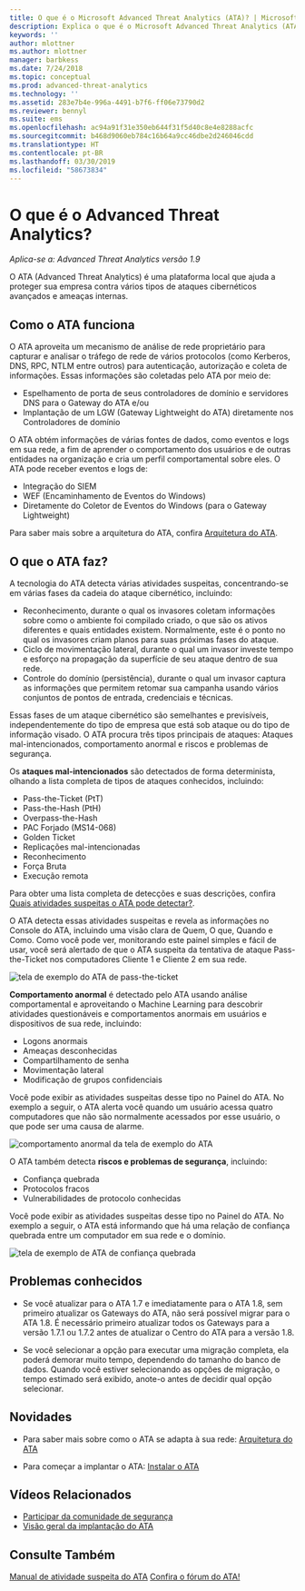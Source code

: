 ```yaml
---
title: O que é o Microsoft Advanced Threat Analytics (ATA)? | Microsoft Docs
description: Explica o que é o Microsoft Advanced Threat Analytics (ATA) e os tipos de atividades suspeitas que ele pode detectar
keywords: ''
author: mlottner
ms.author: mlottner
manager: barbkess
ms.date: 7/24/2018
ms.topic: conceptual
ms.prod: advanced-threat-analytics
ms.technology: ''
ms.assetid: 283e7b4e-996a-4491-b7f6-ff06e73790d2
ms.reviewer: bennyl
ms.suite: ems
ms.openlocfilehash: ac94a91f31e350eb644f31f5d40c8e4e8288acfc
ms.sourcegitcommit: b468d9060eb784c16b64a9cc46dbe2d246046cdd
ms.translationtype: HT
ms.contentlocale: pt-BR
ms.lasthandoff: 03/30/2019
ms.locfileid: "58673834"
---
```

# <a name="what-is-advanced-threat-analytics"></a>O que é o Advanced Threat Analytics?

*Aplica-se a: Advanced Threat Analytics versão 1.9*

O ATA (Advanced Threat Analytics) é uma plataforma local que ajuda a proteger sua empresa contra vários tipos de ataques cibernéticos avançados e ameaças internas.

## <a name="how-ata-works"></a>Como o ATA funciona

O ATA aproveita um mecanismo de análise de rede proprietário para capturar e analisar o tráfego de rede de vários protocolos (como Kerberos, DNS, RPC, NTLM entre outros) para autenticação, autorização e coleta de informações. Essas informações são coletadas pelo ATA por meio de:

-   Espelhamento de porta de seus controladores de domínio e servidores DNS para o Gateway do ATA e/ou
-   Implantação de um LGW (Gateway Lightweight do ATA) diretamente nos Controladores de domínio

O ATA obtém informações de várias fontes de dados, como eventos e logs em sua rede, a fim de aprender o comportamento dos usuários e de outras entidades na organização e cria um perfil comportamental sobre eles.
O ATA pode receber eventos e logs de:

-   Integração do SIEM
-   WEF (Encaminhamento de Eventos do Windows)
-   Diretamente do Coletor de Eventos do Windows (para o Gateway Lightweight)


Para saber mais sobre a arquitetura do ATA, confira [Arquitetura do ATA](ata-architecture.md).

## <a name="what-does-ata-do"></a>O que o ATA faz?

A tecnologia do ATA detecta várias atividades suspeitas, concentrando-se em várias fases da cadeia do ataque cibernético, incluindo:

-   Reconhecimento, durante o qual os invasores coletam informações sobre como o ambiente foi compilado criado, o que são os ativos diferentes e quais entidades existem. Normalmente, este é o ponto no qual os invasores criam planos para suas próximas fases do ataque.
-   Ciclo de movimentação lateral, durante o qual um invasor investe tempo e esforço na propagação da superfície de seu ataque dentro de sua rede.
-   Controle do domínio (persistência), durante o qual um invasor captura as informações que permitem retomar sua campanha usando vários conjuntos de pontos de entrada, credenciais e técnicas. 

Essas fases de um ataque cibernético são semelhantes e previsíveis, independentemente do tipo de empresa que está sob ataque ou do tipo de informação visado.
O ATA procura três tipos principais de ataques: Ataques mal-intencionados, comportamento anormal e riscos e problemas de segurança.

Os **ataques mal-intencionados** são detectados de forma determinista, olhando a lista completa de tipos de ataques conhecidos, incluindo:

-   Pass-the-Ticket (PtT)
-   Pass-the-Hash (PtH)
-   Overpass-the-Hash
-   PAC Forjado (MS14-068)
-   Golden Ticket
-   Replicações mal-intencionadas
-   Reconhecimento
-   Força Bruta
-   Execução remota

Para obter uma lista completa de detecções e suas descrições, confira [Quais atividades suspeitas o ATA pode detectar?](ata-threats.md). 

O ATA detecta essas atividades suspeitas e revela as informações no Console do ATA, incluindo uma visão clara de Quem, O que, Quando e Como. Como você pode ver, monitorando este painel simples e fácil de usar, você será alertado de que o ATA suspeita da tentativa de ataque Pass-the-Ticket nos computadores Cliente 1 e Cliente 2 em sua rede.

 ![tela de exemplo do ATA de pass-the-ticket](media/pass_the_ticket_sa.png)

**Comportamento anormal** é detectado pelo ATA usando análise comportamental e aproveitando o Machine Learning para descobrir atividades questionáveis e comportamentos anormais em usuários e dispositivos de sua rede, incluindo:

-   Logons anormais
-   Ameaças desconhecidas
-   Compartilhamento de senha
-   Movimentação lateral
-   Modificação de grupos confidenciais


Você pode exibir as atividades suspeitas desse tipo no Painel do ATA. No exemplo a seguir, o ATA alerta você quando um usuário acessa quatro computadores que não são normalmente acessados por esse usuário, o que pode ser uma causa de alarme.

 ![comportamento anormal da tela de exemplo do ATA](media/abnormal-behavior-sa.png) 

O ATA também detecta **riscos e problemas de segurança**, incluindo:

-   Confiança quebrada
-   Protocolos fracos
-   Vulnerabilidades de protocolo conhecidas

Você pode exibir as atividades suspeitas desse tipo no Painel do ATA. No exemplo a seguir, o ATA está informando que há uma relação de confiança quebrada entre um computador em sua rede e o domínio.

  ![tela de exemplo de ATA de confiança quebrada](media/broken-trust-sa.png)


## <a name="known-issues"></a>Problemas conhecidos

- Se você atualizar para o ATA 1.7 e imediatamente para o ATA 1.8, sem primeiro atualizar os Gateways do ATA, não será possível migrar para o ATA 1.8. É necessário primeiro atualizar todos os Gateways para a versão 1.7.1 ou 1.7.2 antes de atualizar o Centro do ATA para a versão 1.8.

- Se você selecionar a opção para executar uma migração completa, ela poderá demorar muito tempo, dependendo do tamanho do banco de dados. Quando você estiver selecionando as opções de migração, o tempo estimado será exibido, anote-o antes de decidir qual opção selecionar. 


## <a name="whats-next"></a>Novidades

-   Para saber mais sobre como o ATA se adapta à sua rede: [Arquitetura do ATA](ata-architecture.md)

-   Para começar a implantar o ATA: [Instalar o ATA](install-ata-step1.md)

## <a name="related-videos"></a>Vídeos Relacionados
- [Participar da comunidade de segurança](https://channel9.msdn.com/Shows/Microsoft-Security/Join-the-Security-Community)
- [Visão geral da implantação do ATA](https://channel9.msdn.com/Shows/Microsoft-Security/Overview-of-ATA-Deployment-in-10-Minutes)


## <a name="see-also"></a>Consulte Também
[Manual de atividade suspeita do ATA](http://aka.ms/ataplaybook)
[Confira o fórum do ATA!](https://social.technet.microsoft.com/Forums/security/home?forum=mata)
